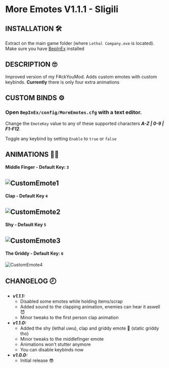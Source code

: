 # More Emotes V1.1.1 - Sligili 

## INSTALLATION 🛠
Extract on the main game folder (where ```Lethal Company.exe``` is located). Make sure you have [BepInEx](https://github.com/BepInEx/BepInEx) installed

## DESCRIPTION 🙄
Improved version of my F#ckYouMod. Adds custom emotes with custom keybinds. **Currently** there is only four extra animations

## CUSTOM BINDS ⚙
### Open ```BepInEx/config/MoreEmotes.cfg``` with a text editor.
Change the ```EmoteKey``` value to any of these supported characters ***A-Z | 0-9 | F1-F12***.

Toggle any keybind by setting ```Enable``` to ```true``` or ```false```
 

## ANIMATIONS 👨‍🦯
#### Middle Finger - Default Key: ```3```
![CustomEmote1](https://i.imgur.com/WZQNiMo.jpeg)
-----------------------------------------------------
#### Clap - Default Key ```4```
![CustomEmote2](https://i.imgur.com/UCuMpFq.jpg)
-----------------------------------------------------
#### Shy - Default Key ```5```
![CustomEmote3](https://i.imgur.com/YMeoTtz.jpg)
-----------------------------------------------------
#### The Griddy - Default Key: ```6```
![CustomEmote4](https://i.imgur.com/jDfY7V1.jpg)



## CHANGELOG 🕗

- ***v1.1.1:***
     - Disabled some emotes while holding items/scrap
     - Added sound to the clapping animation, enemies can hear it aswell 😈
     - Minor tweaks to the first person clap animation
- ***v1.1.0:***
     - Added the shy (lethal uwu), clap and griddy emote 🥶 (static griddy tho)
     - Minor tweaks to the middlefinger emote
     - Animations won't stutter anymore 
     - You can disable keybinds now
- ***v1.0.0:*** 
     - Initial release 😎